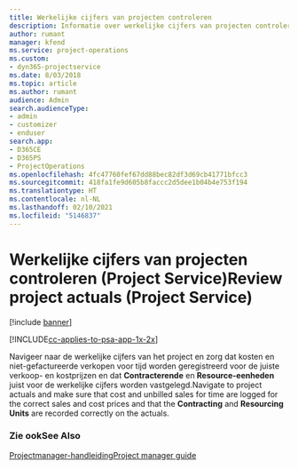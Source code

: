 ```yaml
---
title: Werkelijke cijfers van projecten controleren
description: Informatie over werkelijke cijfers van projecten controleren in Project Service
author: rumant
manager: kfend
ms.service: project-operations
ms.custom:
- dyn365-projectservice
ms.date: 8/03/2018
ms.topic: article
ms.author: rumant
audience: Admin
search.audienceType:
- admin
- customizer
- enduser
search.app:
- D365CE
- D365PS
- ProjectOperations
ms.openlocfilehash: 4fc47760fef67dd88bec82df3d69cb41771bfcc3
ms.sourcegitcommit: 418fa1fe9d605b8faccc2d5dee1b04b4e753f194
ms.translationtype: HT
ms.contentlocale: nl-NL
ms.lasthandoff: 02/10/2021
ms.locfileid: "5146837"
---
```

# <a name="review-project-actuals-project-service"></a><span data-ttu-id="f212e-103">Werkelijke cijfers van projecten controleren (Project Service)</span><span class="sxs-lookup"><span data-stu-id="f212e-103">Review project actuals (Project Service)</span></span>

[!include [banner](../includes/psa-now-project-operations.md)]

[!INCLUDE[cc-applies-to-psa-app-1x-2x](../includes/cc-applies-to-psa-app-1x-2x.md)]

<span data-ttu-id="f212e-104">Navigeer naar de werkelijke cijfers van het project en zorg dat kosten en niet-gefactureerde verkopen voor tijd worden geregistreerd voor de juiste verkoop- en kostprijzen en dat **Contracterende** en **Resource-eenheden** juist voor de werkelijke cijfers worden vastgelegd.</span><span class="sxs-lookup"><span data-stu-id="f212e-104">Navigate to project actuals and make sure that cost and unbilled sales for time are logged for the correct sales and cost prices and that the **Contracting** and **Resourcing Units** are recorded correctly on the actuals.</span></span>  
  
### <a name="see-also"></a><span data-ttu-id="f212e-105">Zie ook</span><span class="sxs-lookup"><span data-stu-id="f212e-105">See Also</span></span>  
 [<span data-ttu-id="f212e-106">Projectmanager-handleiding</span><span class="sxs-lookup"><span data-stu-id="f212e-106">Project manager guide</span></span>](../psa/project-manager-guide.md)
